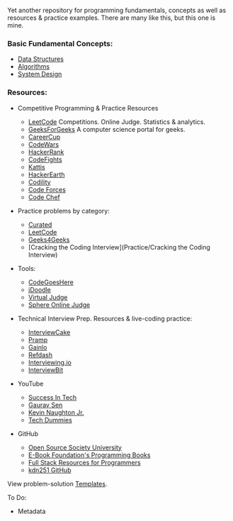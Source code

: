 Yet another repository for programming fundamentals, concepts as well as resources & practice examples.
There are many like this, but this one is mine.

### Basic Fundamental Concepts:

* [Data Structures](DataStructures)
* [Algorithms](Algorithms)
* [System Design](SystemDesign)

### Resources:

* Competitive Programming & Practice Resources
    * [LeetCode](https://leetcode.com/) Competitions. Online Judge. Statistics & analytics.
    * [GeeksForGeeks](https://www.geeksforgeeks.org/) A computer science portal for geeks.
    * [CareerCup](https://www.careercup.com/)
    * [CodeWars](https://www.codewars.com/)
    * [HackerRank](https://www.hackerrank.com/)
    * [CodeFights](https://codefights.com/)
    * [Kattis](https://open.kattis.com/)
    * [HackerEarth](https://www.hackerearth.com)
    * [Codility](https://codility.com/programmers/lessons/1-iterations/)
    * [Code Forces](http://codeforces.com/)
    * [Code Chef](https://www.codechef.com/)

* Practice problems by category:
    * [Curated](Practice/Curated)
    * [LeetCode](Practice/LeetCode)
    * [Geeks4Geeks](Practice/Geeks4Geeks)
    * [Cracking the Coding Interview](Practice/Cracking the Coding Interview)

* Tools:
    * [CodeGoesHere](https://github.com/1nv1n/code-goes-here)
    * [jDoodle](https://www.jdoodle.com/faq)
    * [Virtual Judge](https://vjudge.net/)
    * [Sphere Online Judge](http://www.spoj.com/)

* Technical Interview Prep. Resources & live-coding practice:
    * [InterviewCake](https://www.interviewcake.com/)
    * [Pramp](https://www.pramp.com/)
    * [Gainlo](http://www.gainlo.co/)
    * [Refdash](https://refdash.com/)
    * [Interviewing.io](https://www.interviewing.io/)
    * [InterviewBit](https://www.interviewbit.com/)

* YouTube
    * [Success In Tech](https://www.youtube.com/channel/UC-vYrOAmtrx9sBzJAf3x_xw)
    * [Gaurav Sen](https://www.youtube.com/channel/UCRPMAqdtSgd0Ipeef7iFsKw)
    * [Kevin Naughton Jr.](https://www.youtube.com/channel/UCKvwPt6BifPP54yzH99ff1g)
    * [Tech Dummies](https://www.youtube.com/channel/UCn1XnDWhsLS5URXTi5wtFTA)

* GitHub
    * [Open Source Society University](https://github.com/ossu/computer-science)
    * [E-Book Foundation's Programming Books](https://github.com/EbookFoundation/free-programming-books)
    * [Full Stack Resources for Programmers](https://github.com/charlax/professional-programming)
    * [kdn251 GitHub](https://github.com/kdn251/interviews)

View problem-solution [Templates](Template).

To Do:
* Metadata
